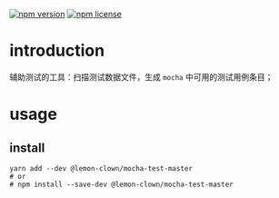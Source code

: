 [![npm version](https://img.shields.io/npm/v/@lemon-clown/mocha-test-master.svg)](https://www.npmjs.com/package/@lemon-clown/mocha-test-master)
[![npm license](https://img.shields.io/npm/l/@lemon-clown/mocha-test-master.svg)](https://www.npmjs.com/package/@lemon-clown/mocha-test-master)

# introduction

  辅助测试的工具：扫描测试数据文件，生成 `mocha` 中可用的测试用例条目；

# usage

## install
  ```shell
  yarn add --dev @lemon-clown/mocha-test-master
  # or
  # npm install --save-dev @lemon-clown/mocha-test-master
  ```
